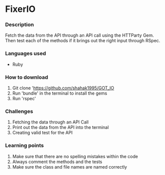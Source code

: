 # FixerIO
### Description
Fetch the data from the API through an API call using the HTTParty Gem. Then test each of the methods if it brings out the right input through RSpec. 

### Languages used
* Ruby

### How to download
1. Git clone 'https://github.com/shahak1995/GOT_IO
2. Run 'bundle' in the terminal to install the gems
3. Run 'rspec'

### Challenges 
1. Fetching the data through an API Call
2. Print out the data from the API into the terminal
3. Creating valid test for the API

### Learning points
1. Make sure that there are no spelling mistakes within the code
2. Always comment the methods and the tests
3. Make sure the class and file names are named correctly